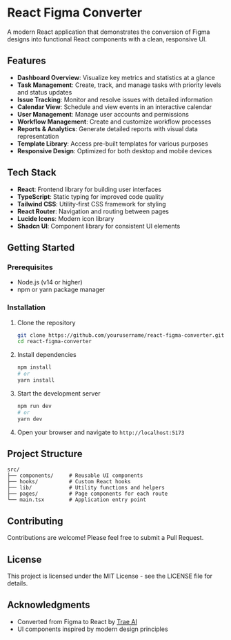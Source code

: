 # React Figma Converter

A modern React application that demonstrates the conversion of Figma designs into functional React components with a clean, responsive UI.

## Features

- **Dashboard Overview**: Visualize key metrics and statistics at a glance
- **Task Management**: Create, track, and manage tasks with priority levels and status updates
- **Issue Tracking**: Monitor and resolve issues with detailed information
- **Calendar View**: Schedule and view events in an interactive calendar
- **User Management**: Manage user accounts and permissions
- **Workflow Management**: Create and customize workflow processes
- **Reports & Analytics**: Generate detailed reports with visual data representation
- **Template Library**: Access pre-built templates for various purposes
- **Responsive Design**: Optimized for both desktop and mobile devices

## Tech Stack

- **React**: Frontend library for building user interfaces
- **TypeScript**: Static typing for improved code quality
- **Tailwind CSS**: Utility-first CSS framework for styling
- **React Router**: Navigation and routing between pages
- **Lucide Icons**: Modern icon library
- **Shadcn UI**: Component library for consistent UI elements

## Getting Started

### Prerequisites

- Node.js (v14 or higher)
- npm or yarn package manager

### Installation

1. Clone the repository
   ```bash
   git clone https://github.com/yourusername/react-figma-converter.git
   cd react-figma-converter
   ```

2. Install dependencies
   ```bash
   npm install
   # or
   yarn install
   ```

3. Start the development server
   ```bash
   npm run dev
   # or
   yarn dev
   ```

4. Open your browser and navigate to `http://localhost:5173`

## Project Structure

```
src/
├── components/     # Reusable UI components
├── hooks/          # Custom React hooks
├── lib/            # Utility functions and helpers
├── pages/          # Page components for each route
└── main.tsx        # Application entry point
```

## Contributing

Contributions are welcome! Please feel free to submit a Pull Request.

## License

This project is licensed under the MIT License - see the LICENSE file for details.

## Acknowledgments

- Converted from Figma to React by [Trae AI](https://www.traeai.com)
- UI components inspired by modern design principles
